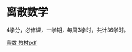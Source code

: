 # 离散数学
4学分，必修课，一学期，每周3学时，共计36学时。

[高数 教材pdf](https://github.com/Calvin-Ren/CQU-CS-Wiki/blob/main/files/%E9%AB%98%E6%95%B0%E4%B8%8B%E6%95%99%E6%9D%90.pdf)

